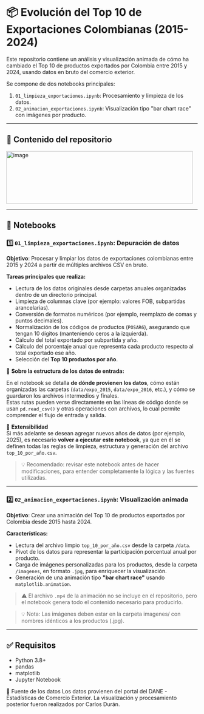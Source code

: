 # 📦 Evolución del Top 10 de Exportaciones Colombianas (2015-2024)

Este repositorio contiene un análisis y visualización animada de cómo ha cambiado el Top 10 de productos exportados por Colombia entre 2015 y 2024, usando datos en bruto del comercio exterior.

Se compone de dos notebooks principales:

1. `01_limpieza_exportaciones.ipynb`: Procesamiento y limpieza de los datos.
2. `02_animacion_exportaciones.ipynb`: Visualización tipo "bar chart race" con imágenes por producto.

---

## 📁 Contenido del repositorio


<img width="491" height="139" alt="image" src="https://github.com/user-attachments/assets/37b45a44-c619-4118-9193-df41802a16ed" />


---

## 📘 Notebooks

### 1️⃣ `01_limpieza_exportaciones.ipynb`: Depuración de datos

**Objetivo**: Procesar y limpiar los datos de exportaciones colombianas entre 2015 y 2024 a partir de múltiples archivos CSV en bruto.

**Tareas principales que realiza:**

- Lectura de los datos originales desde carpetas anuales organizadas dentro de un directorio principal.
- Limpieza de columnas clave (por ejemplo: valores FOB, subpartidas arancelarias).
- Conversión de formatos numéricos (por ejemplo, reemplazo de comas y puntos decimales).
- Normalización de los códigos de productos (`POSAR6`), asegurando que tengan 10 dígitos (manteniendo ceros a la izquierda).
- Cálculo del total exportado por subpartida y año.
- Cálculo del porcentaje anual que representa cada producto respecto al total exportado ese año.
- Selección del **Top 10 productos por año**.

📁 **Sobre la estructura de los datos de entrada:**

En el notebook se detalla **de dónde provienen los datos**, cómo están organizadas las carpetas (`data/expo_2015`, `data/expo_2016`, etc.), y cómo se guardaron los archivos intermedios y finales.  
Estas rutas pueden verse directamente en las líneas de código donde se usan `pd.read_csv()` y otras operaciones con archivos, lo cual permite comprender el flujo de entrada y salida.

🔁 **Extensibilidad**  
Si más adelante se desean agregar nuevos años de datos (por ejemplo, 2025), es necesario **volver a ejecutar este notebook**, ya que en él se definen todas las reglas de limpieza, estructura y generación del archivo `top_10_por_año.csv`.

> 💡 Recomendado: revisar este notebook antes de hacer modificaciones, para entender completamente la lógica y las fuentes utilizadas.

---

### 2️⃣ `02_animacion_exportaciones.ipynb`: Visualización animada

**Objetivo**: Crear una animación del Top 10 de productos exportados por Colombia desde 2015 hasta 2024.

**Características:**

- Lectura del archivo limpio `top_10_por_año.csv` desde la carpeta `/data`.
- Pivot de los datos para representar la participación porcentual anual por producto.
- Carga de imágenes personalizadas para los productos, desde la carpeta `/imagenes`, en formato `.jpg`, para enriquecer la visualización.
- Generación de una animación tipo **"bar chart race"** usando `matplotlib.animation`.

> ⚠️ El archivo `.mp4` de la animación no se incluye en el repositorio, pero el notebook genera todo el contenido necesario para producirlo.

> 💡 Nota: Las imágenes deben estar en la carpeta imagenes/ con nombres idénticos a los productos (.jpg).
---

## ✅ Requisitos

- Python 3.8+
- pandas
- matplotlib
- Jupyter Notebook


📌 Fuente de los datos
Los datos provienen del portal del DANE - Estadísticas de Comercio Exterior. La visualización y procesamiento posterior fueron realizados por Carlos Durán.
